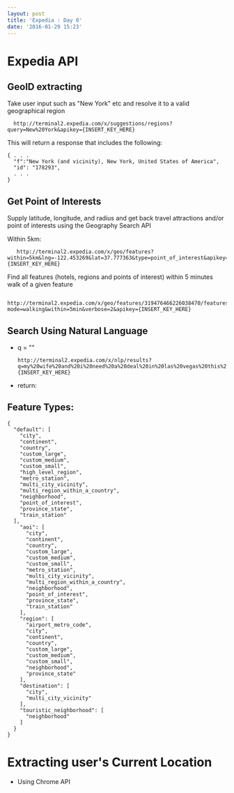 ```yaml
---
layout: post
title: 'Expedia : Day 0'
date: '2016-01-29 15:23'
---
```


# Expedia API
## GeoID extracting
Take user input such as "New York" etc and resolve it to a valid geographical region

```
  http://terminal2.expedia.com/x/suggestions/regions?query=New%20York&apikey={INSERT_KEY_HERE}
```

This will return a response that includes the following:

```
{ . . .
  "f":"New York (and vicinity), New York, United States of America",
  "id": "178293",
  . . .
}
```

## Get Point of Interests
  Supply latitude, longitude, and radius and get back travel attractions and/or point of interests using the Geography Search API

  Within 5km:

```
   http://terminal2.expedia.com/x/geo/features?within=5km&lng=-122.453269&lat=37.777363&type=point_of_interest&apikey={INSERT_KEY_HERE}
```

  Find all features (hotels, regions and points of interest) within 5 minutes walk of a given feature

```
    http://terminal2.expedia.com/x/geo/features/319476466226038470/features?mode=walking&within=5min&verbose=2&apikey={INSERT_KEY_HERE}
```

## Search Using Natural Language
- q = ""

  ```
  http://terminal2.expedia.com/x/nlp/results?q=my%20wife%20and%20i%20need%20a%20deal%20in%20las%20vegas%20this%20weekend&apikey={INSERT_KEY_HERE}
  ```

- return:

## Feature Types:

```
{
  "default": [
    "city",
    "continent",
    "country",
    "custom_large",
    "custom_medium",
    "custom_small",
    "high_level_region",
    "metro_station",
    "multi_city_vicinity",
    "multi_region_within_a_country",
    "neighborhood",
    "point_of_interest",
    "province_state",
    "train_station"
  ],
    "aoi": [
      "city",
      "continent",
      "country",
      "custom_large",
      "custom_medium",
      "custom_small",
      "metro_station",
      "multi_city_vicinity",
      "multi_region_within_a_country",
      "neighborhood",
      "point_of_interest",
      "province_state",
      "train_station"
    ],
    "region": [
      "airport_metro_code",
      "city",
      "continent",
      "country",
      "custom_large",
      "custom_medium",
      "custom_small",
      "neighborhood",
      "province_state"
    ],
    "destination": [
      "city",
      "multi_city_vicinity"
    ],
    "touristic_neighborhood": [
      "neighborhood"
    ]
  }
}
```


# Extracting user's Current Location

+ Using Chrome API
